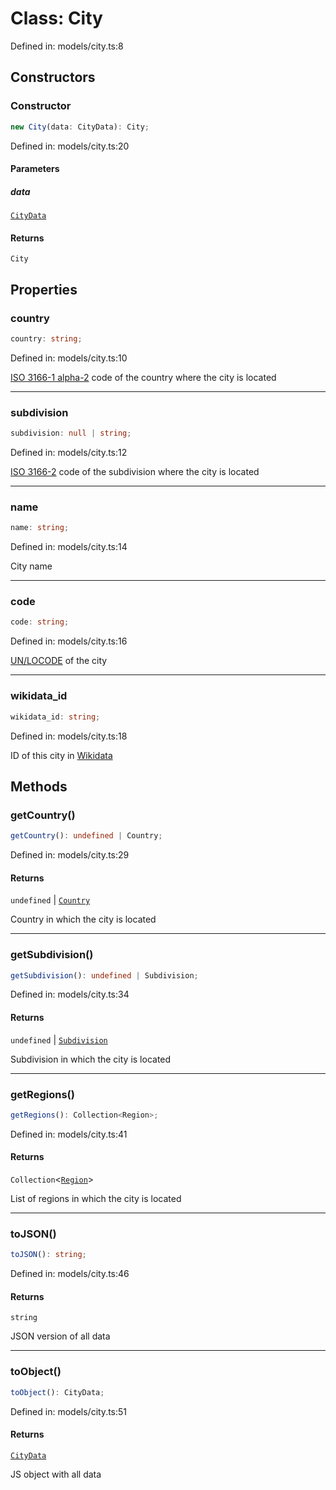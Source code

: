 # Class: City

Defined in: models/city.ts:8

## Constructors

### Constructor

```ts
new City(data: CityData): City;
```

Defined in: models/city.ts:20

#### Parameters

##### data

[`CityData`](../wiki/Types.TypeAlias.CityData)

#### Returns

`City`

## Properties

### country

```ts
country: string;
```

Defined in: models/city.ts:10

[ISO 3166-1 alpha-2](https://en.wikipedia.org/wiki/ISO_3166-1_alpha-2) code of the country where the city is located

***

### subdivision

```ts
subdivision: null | string;
```

Defined in: models/city.ts:12

[ISO 3166-2](https://en.wikipedia.org/wiki/ISO_3166-2) code of the subdivision where the city is located

***

### name

```ts
name: string;
```

Defined in: models/city.ts:14

City name

***

### code

```ts
code: string;
```

Defined in: models/city.ts:16

[UN/LOCODE](https://en.wikipedia.org/wiki/UN/LOCODE) of the city

***

### wikidata\_id

```ts
wikidata_id: string;
```

Defined in: models/city.ts:18

ID of this city in [Wikidata](https://www.wikidata.org/wiki/Wikidata:Main_Page)

## Methods

### getCountry()

```ts
getCountry(): undefined | Country;
```

Defined in: models/city.ts:29

#### Returns

`undefined` \| [`Country`](../wiki/Models.Class.Country)

Country in which the city is located

***

### getSubdivision()

```ts
getSubdivision(): undefined | Subdivision;
```

Defined in: models/city.ts:34

#### Returns

`undefined` \| [`Subdivision`](../wiki/Models.Class.Subdivision)

Subdivision in which the city is located

***

### getRegions()

```ts
getRegions(): Collection<Region>;
```

Defined in: models/city.ts:41

#### Returns

`Collection`\<[`Region`](../wiki/Models.Class.Region)\>

List of regions in which the city is located

***

### toJSON()

```ts
toJSON(): string;
```

Defined in: models/city.ts:46

#### Returns

`string`

JSON version of all data

***

### toObject()

```ts
toObject(): CityData;
```

Defined in: models/city.ts:51

#### Returns

[`CityData`](../wiki/Types.TypeAlias.CityData)

JS object with all data
